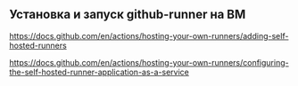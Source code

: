 ## Установка и запуск github-runner на ВМ

https://docs.github.com/en/actions/hosting-your-own-runners/adding-self-hosted-runners

https://docs.github.com/en/actions/hosting-your-own-runners/configuring-the-self-hosted-runner-application-as-a-service
